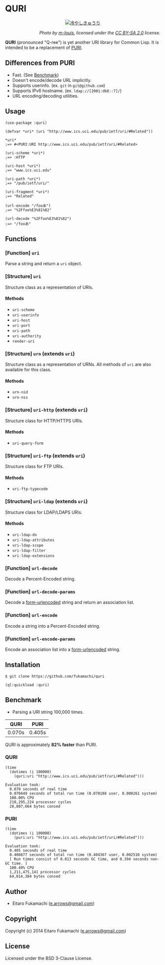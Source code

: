 # QURI

<p align=center><a href="https://www.flickr.com/photos/m-louis/8209540334/"><img src="http://c1.staticflickr.com/9/8202/8209540334_261582582c_h.jpg" alt="冷やしきゅうり"></a></p>
<p align=right><i>Photo by <a href="https://www.flickr.com/photos/m-louis/">m-louis</a>, licensed under the <a href="https://creativecommons.org/licenses/by-sa/2.0/">CC BY-SA 2.0</a> license.</i></p>

**QURI** (pronounced "Q-ree") is yet another URI library for Common Lisp. It is intended to be a replacement of [PURI](http://puri.b9.com).

## Differences from PURI

- Fast. (See [Benchmark](#benchmark))
- Doesn't encode/decode URL implicitly.
- Supports userinfo. (ex. `git` in `git@github.com`)
- Supports IPv6 hostname. (ex. `ldap://[2001:db8::7]/`)
- URL encoding/decoding utilities.

## Usage

```common-lisp
(use-package :quri)

(defvar *uri* (uri "http://www.ics.uci.edu/pub/ietf/uri/#Related"))

*uri*
;=> #<PURI:URI http://www.ics.uci.edu/pub/ietf/uri/#Related>

(uri-scheme *uri*)
;=> :HTTP

(uri-host *uri*)
;=> "www.ics.uci.edu"

(uri-path *uri*)
;=> "/pub/ietf/uri/"

(uri-fragment *uri*)
;=> "Related"

(url-encode "/fooあ")
;=> "%2Ffoo%E3%81%82"

(url-decode "%2Ffoo%E3%81%82")
;=> "/fooあ"
```

## Functions

### \[Function] `uri`

Parse a string and return a `uri` object.

### \[Structure] `uri`

Structure class as a representation of URIs.

#### Methods

- `uri-scheme`
- `uri-userinfo`
- `uri-host`
- `uri-port`
- `uri-path`
- `uri-authority`
- `render-uri`

### \[Structure] `urn` (extends `uri`)

Structure class as a representation of URNs. All methods of `uri` are also available for this class.

#### Methods

- `urn-nid`
- `urn-nss`

### \[Structure] `uri-http` (extends `uri`)

Structure class for HTTP/HTTPS URIs.

#### Methods

- `uri-query-form`

### \[Structure] `uri-ftp` (extends `uri`)

Structure class for FTP URIs.

#### Methods

- `uri-ftp-typecode`

### \[Structure] `uri-ldap` (extends `uri`)

Structure class for LDAP/LDAPS URIs.

#### Methods

- `uri-ldap-dn`
- `uri-ldap-attributes`
- `uri-ldap-scope`
- `uri-ldap-filter`
- `uri-ldap-extensions`

### \[Function] `url-decode`

Decode a Percent-Encoded string.

### \[Function] `url-decode-params`

Decode a [form-urlencoded](http://tools.ietf.org/html/rfc1866#section-8.2.1) string and return an association list.

### \[Function] `url-encode`

Encode a string into a Percent-Encoded string.

### \[Function] `url-encode-params`

Encode an association list into a [form-urlencoded](http://tools.ietf.org/html/rfc1866#section-8.2.1) string.

## Installation

```
$ git clone https://github.com/fukamachi/quri
```

```common-lisp
(ql:quickload :quri)
```

## Benchmark

- Parsing a URI string 100,000 times.

|  QURI  |  PURI  |
|--------|--------|
| 0.070s | 0.405s |

QURI is approximately **82% faster** than PURI.

### QURI

```common-lisp
(time
  (dotimes (i 100000)
    (quri:uri "http://www.ics.uci.edu/pub/ietf/uri/#Related")))
```

```
Evaluation took:
  0.070 seconds of real time
  0.070449 seconds of total run time (0.070188 user, 0.000261 system)
  100.00% CPU
  210,295,224 processor cycles
  28,807,664 bytes consed
```

### PURI

```common-lisp
(time
  (dotimes (i 100000)
    (puri:uri "http://www.ics.uci.edu/pub/ietf/uri/#Related")))
```

```
Evaluation took:
  0.405 seconds of real time
  0.406877 seconds of total run time (0.404367 user, 0.002510 system)
  [ Run times consist of 0.013 seconds GC time, and 0.394 seconds non-GC time. ]
  100.49% CPU
  1,211,475,141 processor cycles
  64,014,384 bytes consed
```

## Author

* Eitaro Fukamachi (e.arrows@gmail.com)

## Copyright

Copyright (c) 2014 Eitaro Fukamachi (e.arrows@gmail.com)

## License

Licensed under the BSD 3-Clause License.
